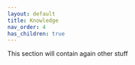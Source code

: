 ```yaml
---
layout: default
title: Knowledge
nav_order: 4
has_children: true
---
```


This section will contain again other stuff